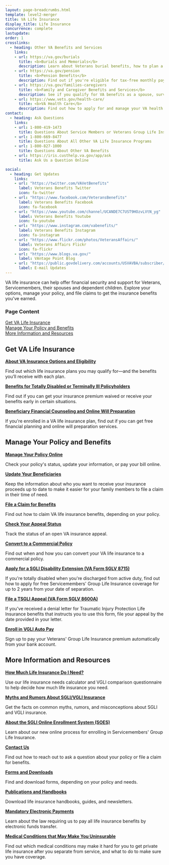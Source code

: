```yaml
---
layout: page-breadcrumbs.html
template: level2-merger
title: VA Life Insurance
display_title: Life Insurance
concurrence: complete
lastupdate:
order: 1
crosslinks:
  - heading: Other VA Benefits and Services
    links:
    - url: https://va.gov/burials
      title: <b>Burials and Memorials</b>
      description: Learn about Veterans burial benefits, how to plan a burial service, and how to get compensation as a survivor.
    - url: https://va.gov/pension
      title: <b>Pension Benefits</b>
      description: Find out if you're eligible for tax-free monthly payments as a wartime Veteran or surviving spouse or child.
    - url: https://va.gov/families-caregivers
      title: <b>Family and Caregiver Benefits and Services</b>
      description: See if you qualify for VA benefits as a spouse, surviving spouse, dependent child, or caregiver.
    - url: https://www.vets.gov/health-care/
      title: <b>VA Health Care</b>
      description: Find out how to apply for and manage your VA health care benefits.
contact:
  - heading: Ask Questions
    links:
    - url: 1-800-419-1473
      title: Questions About Service Members or Veterans Group Life Insurance
    - url: 1-800-669-8477
      title: Questions About All Other VA Life Insurance Programs
    - url: 1-800-827-1000
      title: Questions About Other VA Benefits
    - url: https://iris.custhelp.va.gov/app/ask
      title: Ask Us a Question Online

social:
  - heading: Get Updates
    links:
    - url: "https://twitter.com/VAVetBenefits"
      label: Veterans Benefits Twitter
      icon: fa-twitter
    - url: "https://www.facebook.com/VeteransBenefits"
      label: Veterans Benefits Facebook
      icon: fa-facebook
    - url: "https://www.youtube.com/channel/UCANDE7C7UST9HOzvLVtN_yg"
      label: Veterans Benefits Youtube
      icon: fa-youtube
    - url: "https://www.instagram.com/vabenefits/"
      label: Veterans Benefits Instagram
      icon: fa-instagram
    - url: "https://www.flickr.com/photos/VeteransAffairs/"
      label: Veterans Affairs Flickr
      icon: fa-flickr
    - url: "https://www.blogs.va.gov/"
      label: VAntage Point Blog
    - url: "https://public.govdelivery.com/accounts/USVAVBA/subscriber/new"
      label: E-mail Updates
---
```

<p class="va-introtext">
VA life insurance can help offer financial security and support for Veterans, Servicemembers, their spouses and dependent children. Explore your options, manage your policy, and file claims to get the insurance benefits you've earned.</p>

<h3 class="highlight">Page Content</h3>

[Get VA Life Insurance](#get)<br>
[Manage Your Policy and Benefits](#manage)<br>
[More Information and Resources](#more)<br>

<section id="get" class="merger-majorlinks">

  <h2 class="highlight">Get VA Life Insurance</h2>

  <div class="link">
    <a href="https://vets.gov/life-insurance/options-and-eligibility/"><b>About VA Insurance Options and Eligibility</b></a>
    <p>Find out which life insurance plans you may qualify for—and the benefits you’ll receive with each plan.</p>
  </div>

  <div class="link">
    <a href="https://vets.gov/life-insurance/disabled-and-terminally-ill/"><b>Benefits for Totally Disabled or Terminally Ill Policyholders</b></a>
    <p>Find out if you can get your insurance premium waived or receive your benefits early in certain situations.
  </div>

  <div class="link">
    <a href="https://benefits.va.gov/insurance/bfcs.asp"><b>Beneficiary Financial Counseling and Online Will Preparation</b></a>
    <p>If you're enrolled in a VA life insurance plan, find out if you can get free financial planning and online will preparation services.</p>
  </div>

</section>

<section id="manage" class="merger-majorlinks">

  <h2 class='highlight'>Manage Your Policy and Benefits</h2>

  <div class="link">
    <a href="https://www.vets.gov/life-insurance/manage-your-policy/"><b>Manage Your Policy Online</b></a>
    <p>Check your policy's status, update your information, or pay your bill online.</p>
    </div>

  <div class="link">
    <a href="https://benefits.va.gov/INSURANCE/updatebene.asp"><b>Update Your Beneficiaries</b></a>
    <p>Keep the information about who you want to receive your insurance proceeds up to date to make it easier for your family members to file a claim in their time of need.</p>
  </div>

  <div class="link">
    <a href="https://benefits.va.gov/INSURANCE/sglivgli.asp"><b>File a Claim for Benefits</b></a>
    <p>Find out how to claim VA life insurance benefits, depending on your policy.</p>
  </div>

  <div class="link">
    <a href="https://www.ebenefits.va.gov/ebenefits/about/feature?feature=compensation-claim-appeal-status"><b>Check Your Appeal Status</b></a>
    <p>Track the status of an open VA insurance appeal.</p>
  </div>
  
  <div class="link">
    <a href="https://www.benefits.va.gov/INSURANCE/converting.asp"><b>Convert to a Commercial Policy</b></a>
    <p>Find out when and how you can convert your VA life insurance to a commercial policy.</p>
  </div>
  
  <div class="link">
    <a href="https://www.benefits.va.gov/insurance/sglidisabled.asp"><b>Apply for a SGLI Disability Extension (VA Form SGLV 8715)</b></a>
    <p>If you're totally disabled when you're discharged from active duty, find out how to apply for free Servicemembers' Group Life Insurance coverage for up to 2 years from your date of separation.</p>
  </div>

  <div class="link">
    <a href="https://www.benefits.va.gov/INSURANCE/forms/TSGLIAppealsForm.htm"><b>File a TSGLI Appeal (VA Form SGLV 8600A)</b></a>
    <p>If you've received a denial letter for Traumatic Injury Protection Life Insurance benefits that instructs you to use this form, file your appeal by the date provided in your letter.</p>
  </div>

  <div class="link">
    <a href="https://www.benefits.va.gov/INSURANCE/vgli_auto_pay.asp"><b>Enroll in VGLI Auto Pay</b></a>
    <p>Sign up to pay your Veterans' Group Life Insurance premium automatically from your bank account.</p>
  </div>

</section>

<section id="more" class="merger-majorlinks">

  <h2 class='highlight'>More Information and Resources</h2>

  <div class="link">
    <a href="https://benefits.va.gov/insurance/lifeins101.asp"><b>How Much Life Insurance Do I Need?</b></a>
    <p>Use our life insurance needs calculator and VGLI comparison questionnaire to help decide how much life insurance you need.</p>
  </div>

  <div class="link">
    <a href="https://www.benefits.va.gov/INSURANCE/sgli_myths_rumors.asp"><b>Myths and Rumors About SGLI/VGLI Insurance</b></a>
    <p>Get the facts on common myths, rumors, and misconceptions about SGLI and VGLI insurance.</p>
  </div>
  
  <div class="link">
    <a href="https://www.benefits.va.gov/INSURANCE/SOES.asp"><b>About the SGLI Online Enrollment System (SOES)</b></a>
    <p>Learn about our new online process for enrolling in Servicemembers' Group Life Insurance.</p>
  </div>
  
  <div class="link">
    <a href="https://www.benefits.va.gov/INSURANCE/resources-contact.asp"><b>Contact Us</b></a>
    <p>Find out how to reach out to ask a question about your policy or file a claim for benefits.</p>
  </div>
  
  <div class="link">
    <a href="https://www.benefits.va.gov/INSURANCE/resources-forms.asp"><b>Forms and Downloads</b></a>
    <p>Find and download forms, depending on your policy and needs.</p>
  </div>
  
  <div class="link">
    <a href="https://www.benefits.va.gov/INSURANCE/ins_publications.asp"><b>Publications and Handbooks</b></a>
    <p>Download life insurance handbooks, guides, and newsletters.</p>
  </div>
  
  <div class="link">
    <a href="https://www.benefits.va.gov/INSURANCE/payments-eft.asp"><b>Mandatory Electronic Payments</b></a>
    <p>Learn about the law requiring us to pay all life insurance benefits by electronic funds transfer.</p>
  </div> 
  
  <div class="link">
    <a href="https://www.benefits.va.gov/INSURANCE/uninsurable.asp"><b>Medical Conditions that May Make You Uninsurable</b></a>
    <p>Find out which medical conditions may make it hard for you to get private life insurance after you separate from service, and what to do to make sure you have coverage. </p>
  </div> 

</section>
